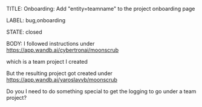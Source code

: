 TITLE:
Onboarding: Add "entity=teamname" to the project onboarding page

LABEL:
bug,onboarding

STATE:
closed

BODY:
I followed instructions under
https://app.wandb.ai/cybertronai/moonscrub

which is a team project I created

But the resulting project got created under
https://app.wandb.ai/yaroslavvb/moonscrub

Do you I need to do something special to get the logging to go under a team project?

